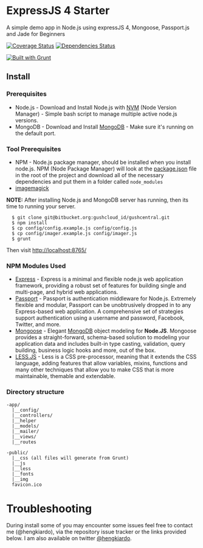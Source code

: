 ExpressJS 4 Starter
==========================

A simple demo app in Node.js using expressJS 4, Mongoose, Passport.js and Jade for Beginners

[![Coverage Status](https://coveralls.io/repos/aredo/express4-bootstrap-starter/badge.png)](https://coveralls.io/r/aredo/express4-bootstrap-starter)
[![Dependencies Status](https://david-dm.org/aredo/express4-bootstrap-starter.png)](https://david-dm.org/aredo/express4-bootstrap-starter)

[![Built with Grunt](https://cdn.gruntjs.com/builtwith.png)](http://gruntjs.com/)

## Install

### Prerequisites
- Node.js - Download and Install Node.js with [NVM](https://github.com/creationix/nvm) (Node Version Manager) - Simple bash script to manage multiple active node.js versions.
- MongoDB - Download and Install [MongoDB](http://www.mongodb.org/) - Make sure it's running on the default port.

### Tool Prerequisites

- NPM - Node.js package manager, should be installed when you install node.js. NPM (Node Package Manager) will look at the [package.json](https://github.com/jpotts18/mean-stack-relational/blob/master/package.json) file in the root of the project and download all of the necessary dependencies and put them in a folder called ```node_modules```
-  [imagemagick](http://www.imagemagick.org/script/index.php)

**NOTE:**
After installing  Node.js and MongoDB server has running, then its time to running your server.

```
  $ git clone git@bitbucket.org:gushcloud_id/gushcentral.git
  $ npm install
  $ cp config/config.example.js config/config.js
  $ cp config/imager.example.js config/imager.js
  $ grunt
```

Then visit [http://localhost:8765/](http://localhost:8765/)


### NPM Modules Used
- [Express](http://expressjs.com/) - Express is a minimal and flexible node.js web application framework, providing a robust set of features for building single and multi-page, and hybrid web applications.
- [Passport](http://passportjs.org/) - Passport is authentication middleware for Node.js. Extremely flexible and modular, Passport can be unobtrusively dropped in to any Express-based web application. A comprehensive set of strategies support authentication using a username and password, Facebook, Twitter, and more.
- [Mongoose](mongoosejs.com/docs/api.html) - Elegant [MongoDB](http://www.mongodb.org/) object modeling for **Node.JS**. Mongoose provides a straight-forward, schema-based solution to modeling your application data and includes built-in type casting, validation, query building, business logic hooks and more, out of the box.
- [LESS.JS](http://lesscss.org/) - Less is a CSS pre-processor, meaning that it extends the CSS language, adding features that allow variables, mixins, functions and many other techniques that allow you to make CSS that is more maintainable, themable and extendable.




### Directory structure
```
-app/
  |__config/
  |__controllers/
  |__helper
  |__models/
  |__mailer/
  |__views/
  |__routes

-public/
  |__css (all files will generate from Grunt)
  |__js
  |__less
  |__fonts
  |__img
  favicon.ico
```


# Troubleshooting

During install some of you may encounter some issues feel free to contact me (@hengkiardo), via the repository issue tracker or the links provided below. I am also available on twitter [@hengkiardo](http://twitter.com/hengkiardo).

